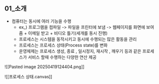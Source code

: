 
## 01_소개
- 컴퓨터는 동시에 여러 기능을 수행
	- ex_) 프로그램을 컴파일 -> 파일을 프린터에 보냄 -> 웹페이지를 화면에 보여줌 + 이메일 받고 + 비디오 틀기(세개를 동시 진행)
	- 프로세스는 시스템을 동작시키고 동시에 수행되는 많은 활동을 관리
	- 프로세스는 프로세스 상태(Process state)를 변화
	- 운영체제는 프로세스 생성, 종료 , 일시정지, 재시작 , 깨우기 등과 같은 프로세스가 서비스 할때 수행하는 다양한 연산 제공

![[Pasted image 20250419124404.png]]

![[프로세스 상태.canvas]]
